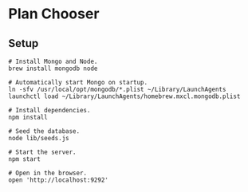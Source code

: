 # Plan Chooser

## Setup

    # Install Mongo and Node.
    brew install mongodb node

    # Automatically start Mongo on startup.
    ln -sfv /usr/local/opt/mongodb/*.plist ~/Library/LaunchAgents
    launchctl load ~/Library/LaunchAgents/homebrew.mxcl.mongodb.plist

    # Install dependencies.
    npm install

    # Seed the database.
    node lib/seeds.js

    # Start the server.
    npm start

    # Open in the browser.
    open 'http://localhost:9292'

